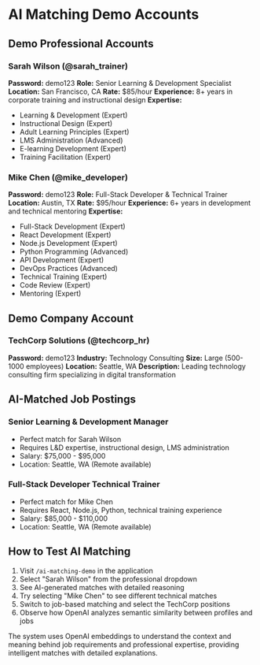 # AI Matching Demo Accounts

## Demo Professional Accounts

### Sarah Wilson (@sarah_trainer)
**Password:** demo123
**Role:** Senior Learning & Development Specialist
**Location:** San Francisco, CA
**Rate:** $85/hour
**Experience:** 8+ years in corporate training and instructional design
**Expertise:** 
- Learning & Development (Expert)
- Instructional Design (Expert) 
- Adult Learning Principles (Expert)
- LMS Administration (Advanced)
- E-learning Development (Expert)
- Training Facilitation (Expert)

### Mike Chen (@mike_developer)
**Password:** demo123
**Role:** Full-Stack Developer & Technical Trainer
**Location:** Austin, TX
**Rate:** $95/hour
**Experience:** 6+ years in development and technical mentoring
**Expertise:**
- Full-Stack Development (Expert)
- React Development (Expert)
- Node.js Development (Expert)
- Python Programming (Advanced)
- API Development (Expert)
- DevOps Practices (Advanced)
- Technical Training (Expert)
- Code Review (Expert)
- Mentoring (Expert)

## Demo Company Account

### TechCorp Solutions (@techcorp_hr)
**Password:** demo123
**Industry:** Technology Consulting
**Size:** Large (500-1000 employees)
**Location:** Seattle, WA
**Description:** Leading technology consulting firm specializing in digital transformation

## AI-Matched Job Postings

### Senior Learning & Development Manager
- Perfect match for Sarah Wilson
- Requires L&D expertise, instructional design, LMS administration
- Salary: $75,000 - $95,000
- Location: Seattle, WA (Remote available)

### Full-Stack Developer Technical Trainer  
- Perfect match for Mike Chen
- Requires React, Node.js, Python, technical training experience
- Salary: $85,000 - $110,000
- Location: Seattle, WA (Remote available)

## How to Test AI Matching

1. Visit `/ai-matching-demo` in the application
2. Select "Sarah Wilson" from the professional dropdown
3. See AI-generated matches with detailed reasoning
4. Try selecting "Mike Chen" to see different technical matches
5. Switch to job-based matching and select the TechCorp positions
6. Observe how OpenAI analyzes semantic similarity between profiles and jobs

The system uses OpenAI embeddings to understand the context and meaning behind job requirements and professional expertise, providing intelligent matches with detailed explanations.